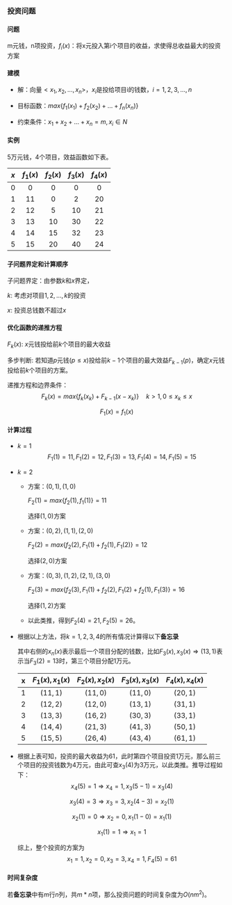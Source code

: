 ### 投资问题

#### 问题

m元钱，n项投资，$f_i(x)$：将x元投入第i个项目的收益，求使得总收益最大的投资方案

#### 建模

* 解：向量$<x_1,x_2,...,x_n>$，$x_i$是投给项目i的钱数，$i=1,2,3,...,n$
* 目标函数：$max\left\{f_1(x_1) + f_2(x_2) + ... + f_n(x_n)\right\}$

* 约束条件：$x_1+x_2+...+x_n = m, x_i \in N$

#### 实例

5万元钱，4个项目，效益函数如下表。

| $x$  | $f_1(x)$ | $f_2(x)$ | $f_3(x)$ | $f_4(x)$ |
| :--: | :------: | :------: | :------: | :------: |
|  0   |    0     |    0     |    0     |    0     |
|  1   |    11    |    0     |    2     |    20    |
|  2   |    12    |    5     |    10    |    21    |
|  3   |    13    |    10    |    30    |    22    |
|  4   |    14    |    15    |    32    |    23    |
|  5   |    15    |    20    |    40    |    24    |

#### 子问题界定和计算顺序

子问题界定：由参数$k$和$x$界定，

$k$: 考虑对项目$1,2,...,k$的投资

$x$: 投资总钱数不超过$x$

#### 优化函数的递推方程

$F_k(x)$: $x$元钱投给前$k$个项目的最大收益

多步判断: 若知道$p$元钱$(p \le x)$投给前$k-1$个项目的最大效益$F_{k-1}(p)$，确定$x$元钱投给前$k$个项目的方案。

递推方程和边界条件：
$$
F_k(x)= max \{ f_k(x_k) + F_{k-1}(x-x_k) \} \quad k>1, 0 \leq x_k \leq x
$$

$$
F_1(x)=f_1(x)
$$

#### 计算过程

* $k=1$
  $$
  F_1(1)=11,F_1(2)=12,F_1(3)=13,F_1(4)=14,F_1(5)=15
  $$

* $k=2$

  * 方案：$(0,1),(1,0)$

    $F_2(1)=max \{ f_2(1),f_1(1) \} = 11$

    选择$(1,0)$方案

  * 方案：$(0,2),(1,1),(2,0)$

    $F_2(2)=max \{ f_2(2),F_1(1) + f_2(1),F_1(2) \} = 12$

    选择$(2,0)$方案

  * 方案：$(0,3),(1,2),(2,1),(3,0)$

    $F_2(3)=max\{ f_2(3),F_1(1) + f_2(2),F_1(2) + f_2(1),F_1(3) \} = 16$

    选择$(1,2)$方案

  * 以此类推，得到$F_2(4)=21, F_2(5) = 26$。

* 根据以上方法，将$k=1,2,3,4$的所有情况计算得以下**备忘录**

  其中右侧的$x_n(x)$表示最后一个项目分配的钱数，比如$F_3(x) , x_3(x) \Rightarrow (13,1)$表示当$F_3(2) = 13$时，第三个项目分配1万元。

  |  x   | $F_1(x) , x_1(x)$ | $F_2(x) , x_2(x)$ | $F_3(x) , x_3(x)$ | $F_4(x) , x_4(x)$ |
  | :--: | :---------------: | :---------------: | :---------------: | :---------------: |
  |  1   |     $(11,1)$      |     $(11,0)$      |     $(11,0)$      |     $(20,1)$      |
  |  2   |     $(12,2)$      |     $(12,0)$      |     $(13,1)$      |     $(31,1)$      |
  |  3   |     $(13,3)$      |     $(16,2)$      |     $(30,3)$      |     $(33,1)$      |
  |  4   |     $(14,4)$      |     $(21,3)$      |     $(41,3)$      |     $(50,1)$      |
  |  5   |     $(15,5)$      |     $(26,4)$      |     $(43,4)$      |     $(61,1)$      |

* 根据上表可知，投资的最大收益为61，此时第四个项目投资1万元，那么前三个项目的投资钱数为4万元，由此可查$x_3(4)$为3万元，以此类推。推导过程如下：
  $$
  x_4(5)=1 \Rightarrow x_4=1,x_3(5-1)=x_3(4)
  $$

  $$
  x_3(4)=3 \Rightarrow x_3=3,x_2(4-3)=x_2(1)
  $$

  $$
  x_2(1)=0 \Rightarrow x_2=0,x_1(1-0)=x_1(1)
  $$

  $$
  x_1(1)=1 \Rightarrow x_1=1
  $$

  综上，整个投资的方案为
  $$
  x_1=1,x_2=0,x_3=3,x_4=1,F_4(5)=61
  $$
  

#### 时间复杂度

若**备忘录**中有$m$行$n$列，共$m*n$项，那么投资问题的时间复杂度为$O(nm^2)$。